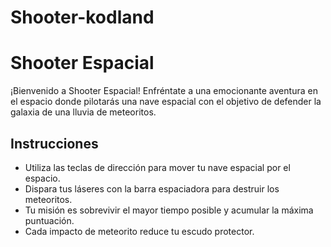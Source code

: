 # Shooter-kodland

# Shooter Espacial

¡Bienvenido a Shooter Espacial! Enfréntate a una emocionante aventura en el espacio donde pilotarás una nave espacial con el objetivo de defender la galaxia de una lluvia de meteoritos.

## Instrucciones

- Utiliza las teclas de dirección para mover tu nave espacial por el espacio.
- Dispara tus láseres con la barra espaciadora para destruir los meteoritos.
- Tu misión es sobrevivir el mayor tiempo posible y acumular la máxima puntuación.
- Cada impacto de meteorito reduce tu escudo protector. 
